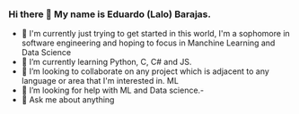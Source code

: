 ### Hi there 👋 My name is Eduardo (Lalo) Barajas. 
- 🔭 I'm currently just trying to get started in this world, I'm a sophomore in software engineering and hoping to focus in Manchine Learning and Data Science
- 🌱 I’m currently learning Python, C, C# and JS.
- 👯 I’m looking to collaborate on any project which is adjacent to any language or area that I'm interested in. ML
- 🤔 I’m looking for help with ML and Data science.-
- 💬 Ask me about anything

